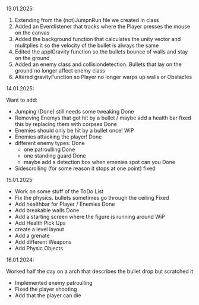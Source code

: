 13.01.2025:

1) Extending from the (not)JumpnRun file we created in class
2) Added an Eventlistener that tracks where the Player presses the mouse on the canvas
3) Added the background function that calculates the unity vector and mulitplies it so the velocity of
   the bullet is always the same
4) Edited the applGravity function so the bullets bounce of walls and stay on the ground
5) Added an enemy class and collisiondetection. Bullets that lay on the ground no longer affect enemy
   class
6) Altered gravityFunction so Player no longer warps up walls or Obstacles

14.01.2025:

Want to add: 
- Jumping (Done) still needs some tweaking                                    Done
- Removing Enemys that got hit by a bullet / maybe add a health bar
        fixed this by replacing them with corpses                              Done
- Enemies should only be hit by a bullet once!                                 WiP
- Enemies attacking the player!                                              Done 
- different enemy types:                                                      Done
   - one patroulling                                                         Done
   - one standing guard                                                      Done
   - maybe add a detection box when emenies spot can you                     Done
- Sidescrolling (for some reason it stops at one point)                     fixed

15.01.2025:

- Work on some stuff of the ToDo List                                       
- Fix the physics. bullets sometimes go through the ceiling                  Fixed
- Add healthbar for Player / Enemies                                          Done
- Add breakable walls                                                       Done
- Add a starting screen where the figure is running around                  WiP
- Add Health Pick Ups
- create a level layout
- Add a grenate
- Add different Weapons
- Add Physic Objects

16.01.2024:

Worked half the day on a arch that describes the bullet drop but scratched it
- Implemented enemy patroulling
- Fixed the player shooting
- Add that the player can die
 
